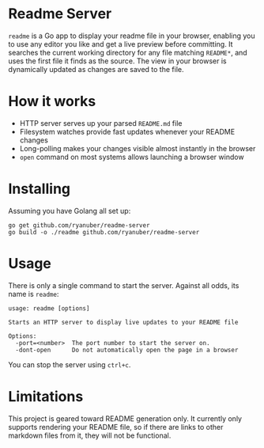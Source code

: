 # Readme Server

`readme` is a Go app to display your readme file in your browser, enabling
you to use any editor you like and get a live preview before committing. It
searches the current working directory for any file matching `README*`, and
uses the first file it finds as the source. The view in your browser is
dynamically updated as changes are saved to the file.

# How it works

* HTTP server serves up your parsed `README.md` file
* Filesystem watches provide fast updates whenever your README changes
* Long-polling makes your changes visible almost instantly in the browser
* `open` command on most systems allows launching a browser window

# Installing

Assuming you have Golang all set up:

```
go get github.com/ryanuber/readme-server
go build -o ./readme github.com/ryanuber/readme-server
```

# Usage

There is only a single command to start the server. Against all odds, its name
is `readme`:

```
usage: readme [options]

Starts an HTTP server to display live updates to your README file

Options:
  -port=<number>  The port number to start the server on.
  -dont-open      Do not automatically open the page in a browser
```

You can stop the server using `ctrl+c`.

# Limitations

This project is geared toward README generation only. It currently only supports
rendering your README file, so if there are links to other markdown files from
it, they will not be functional.
